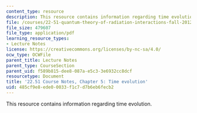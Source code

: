 ```yaml
---
content_type: resource
description: This resource contains information regarding time evolution.
file: /courses/22-51-quantum-theory-of-radiation-interactions-fall-2012/485cf9e8ede00033f1c7d7b6eb6fecb2_MIT22_51F12_Ch5.pdf
file_size: 479607
file_type: application/pdf
learning_resource_types:
- Lecture Notes
license: https://creativecommons.org/licenses/by-nc-sa/4.0/
ocw_type: OCWFile
parent_title: Lecture Notes
parent_type: CourseSection
parent_uid: f589b815-dee8-087a-e5c3-3e6932cc8dcf
resourcetype: Document
title: '22.51 Course Notes, Chapter 5: Time evolution'
uid: 485cf9e8-ede0-0033-f1c7-d7b6eb6fecb2
---
```

This resource contains information regarding time evolution.